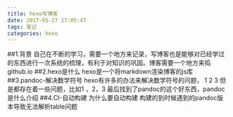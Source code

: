 ```yaml
---
title: hexo写博客
date: 2017-05-27 17:05:47
tags: 笔记
categories: hexo
---
```

##1.背景
自己在不断的学习，需要一个地方来记录，写博客也是能够对已经学过的东西进行一次系统的梳理，有利于对知识的巩固。博客需要一个地方来捣
github.io
##2.hexo是什么
hexo是一个将markdown渲染博客的js库
##3.pandoc-解决数学符号
hexo有许多的办法来解决数学符号的问题，
1
2
3
但是都存在着一些问题，比如1 ，2，3
最后找到了pandoc的这个好东西，pandoc是什么介绍
##4.CI-自动构建
为什么要自动构建
构建的到时候遇到的pandoc版本导致无法解析table问题